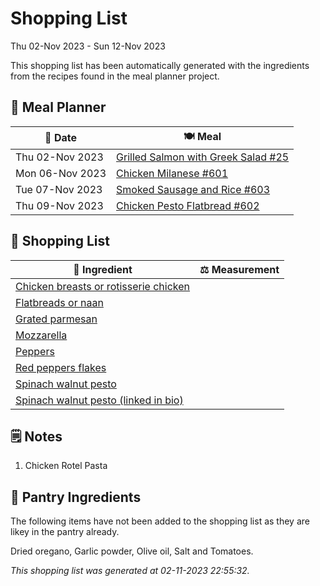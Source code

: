 # Shopping List

Thu 02-Nov 2023 - Sun 12-Nov 2023

This shopping list has been automatically generated with the ingredients from the recipes found in the meal planner project.

## 📅 Meal Planner

|📅 Date| 🍽️ Meal|
|----|----|
|Thu 02-Nov 2023|[Grilled Salmon with Greek Salad #25](https://github.com/jcallaghan/The-Cookbook/issues/25)|
|Mon 06-Nov 2023|[Chicken Milanese #601](https://github.com/jcallaghan/The-Cookbook/issues/601)|
|Tue 07-Nov 2023|[Smoked Sausage and Rice #603](https://github.com/jcallaghan/The-Cookbook/issues/603)|
|Thu 09-Nov 2023|[Chicken Pesto Flatbread #602](https://github.com/jcallaghan/The-Cookbook/issues/602)|

## 🛒 Shopping List

| 🍌 Ingredient| ⚖️ Measurement|
|----------|-----------|
|[Chicken breasts or rotisserie chicken](https://www.sainsburys.co.uk/gol-ui/SearchResults/Chicken%20breasts%20or%20rotisserie%20chicken)||
|[Flatbreads or naan](https://www.sainsburys.co.uk/gol-ui/SearchResults/Flatbreads%20or%20naan)||
|[Grated parmesan](https://www.sainsburys.co.uk/gol-ui/SearchResults/Grated%20parmesan)||
|[Mozzarella](https://www.sainsburys.co.uk/gol-ui/SearchResults/Mozzarella)||
|[Peppers](https://www.sainsburys.co.uk/gol-ui/SearchResults/Peppers)||
|[Red peppers flakes](https://www.sainsburys.co.uk/gol-ui/SearchResults/Red%20peppers%20flakes)||
|[Spinach walnut pesto](https://www.sainsburys.co.uk/gol-ui/SearchResults/Spinach%20walnut%20pesto)||
|[Spinach walnut pesto (linked in bio)](https://www.sainsburys.co.uk/gol-ui/SearchResults/Spinach%20walnut%20pesto%20(linked%20in%20bio))||

## 🗒️ Notes

1. Chicken Rotel Pasta

## 🏪 Pantry Ingredients

The following items have not been added to the shopping list as they are likey in the pantry already.

Dried oregano, Garlic powder, Olive oil, Salt and Tomatoes.


_This shopping list was generated at 02-11-2023 22:55:32._